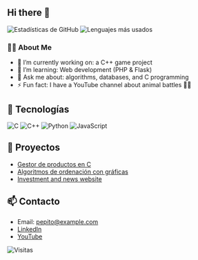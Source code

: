 ## Hi there 👋

![Estadísticas de GitHub](https://github-readme-stats.vercel.app/api?username=rsansano&show_icons=true&theme=radical)
![Lenguajes más usados](https://github-readme-stats.vercel.app/api/top-langs/?username=rsansano&layout=compact&theme=radical)

### 👨‍💻 About Me
- 🔭 I’m currently working on: a C++ game project  
- 🌱 I’m learning: Web development (PHP & Flask)  
- 💬 Ask me about: algorithms, databases, and C programming  
- ⚡ Fun fact: I have a YouTube channel about animal battles 🐊🦁


## 🔧 Tecnologías
![C](https://img.shields.io/badge/C-A8B9CC?style=for-the-badge&logo=c&logoColor=white)
![C++](https://img.shields.io/badge/C++-00599C?style=for-the-badge&logo=cplusplus&logoColor=white)
![Python](https://img.shields.io/badge/Python-3776AB?style=for-the-badge&logo=python&logoColor=white)
![JavaScript](https://img.shields.io/badge/JavaScript-3776AB?style=for-the-badge&logo=javascript&logoColor=white)
## 🚀 Proyectos
- [Gestor de productos en C](https://github.com/rsansanot/gestor-productos)
- [Algoritmos de ordenación con gráficas](https://github.com/rsansano/algoritmos-sorting)
- [Investment and news website](https://finvestorshub.com)
## 📫 Contacto
- Email: pepito@example.com
- [LinkedIn](https://www.linkedin.com/in/pepito/)
- [YouTube](https://www.youtube.com/@pepito)

![Visitas](https://komarev.com/ghpvc/?username=rsansano&color=blue)
